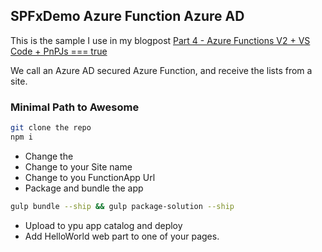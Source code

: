 ## SPFxDemo Azure Function Azure AD
This is the sample I use in my blogpost [Part 4 - Azure Functions V2 + VS Code + PnPJs === true](https://simonagren.github.io/part4-azurefunction/)

We call an Azure AD secured Azure Function, and receive the lists from a site.

### Minimal Path to Awesome

```bash
git clone the repo
npm i 
```
- Change the <ApplicationId>
- Change to your Site name
- Change to you FunctionApp Url
- Package and bundle the app
```bash
gulp bundle --ship && gulp package-solution --ship
```
- Upload to ypu app catalog and deploy
- Add HelloWorld web part to one of your pages.
